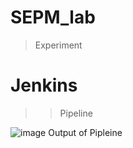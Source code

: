 # SEPM_lab
> Experiment

# Jenkins
>> Pipeline

![image](https://user-images.githubusercontent.com/98691410/221517142-cfb26bac-49df-4bc7-bdaa-4a4026000604.png)
Output of Pipleine

